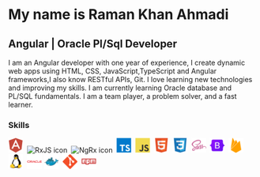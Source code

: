 # My name is Raman Khan Ahmadi

## Angular | Oracle Pl/Sql Developer

I am an Angular developer with one year of experience, I create dynamic web apps using HTML, CSS, JavaScript,TypeScript and Angular frameworks,I also know RESTful APIs, Git. 
I love learning new technologies and improving my skills. I am currently learning Oracle database and PL/SQL fundamentals.
I am a team player, a problem solver, and a fast learner.

### Skills 

<div>
<img src="https://github.com/devicons/devicon/blob/master/icons/angularjs/angularjs-plain.svg" alt="Angular icon" title="Angular" height="30px"/>&nbsp;
<img src="https://cdn.cdnlogo.com/logos/r/44/rxjs.svg" alt="RxJS icon" title="RxJS" height="30px"/>&nbsp;
<img src="https://cdn.cdnlogo.com/logos/n/66/ngrx.svg" alt="NgRx icon" title="NgRx" height="30px"/>&nbsp;
<img src="https://github.com/devicons/devicon/blob/master/icons/typescript/typescript-original.svg" alt="Typescript icon" title="TypeScript" height="30px"/>&nbsp;
<img src="https://github.com/devicons/devicon/blob/master/icons/javascript/javascript-original.svg" alt="Javascript icon" title="JavaScript" height="30px"/>&nbsp;
<img src="https://github.com/devicons/devicon/blob/master/icons/html5/html5-original.svg" alt="HTML5 icon" title="HTML5" height="30px"/>&nbsp;
<img src="https://github.com/devicons/devicon/blob/master/icons/css3/css3-original.svg" alt="CSS3 icon" title="CSS3" height="30px"/>&nbsp;
<img src="https://github.com/devicons/devicon/blob/master/icons/sass/sass-original.svg" alt="SASS icon" title="SASS/SCSS" height="30px"/>&nbsp;
<img src="https://github.com/devicons/devicon/blob/master/icons/bootstrap/bootstrap-original.svg" alt="Bootstrap icon" title="Bootstrap" height="30px"/>&nbsp;
<img src="https://github.com/devicons/devicon/blob/master/icons/firebase/firebase-plain.svg" alt="firebase" title="firebase" height="30px" />&nbsp;
<img src="https://github.com/devicons/devicon/blob/master/icons/linux/linux-original.svg" alt="linux" title="Linux" height="30px" />&nbsp;
<img src="https://github.com/devicons/devicon/blob/master/icons/oracle/oracle-original.svg" alt="Oracle" title="Oracle" height="30px">
<img src="https://github.com/devicons/devicon/blob/master/icons/docker/docker-original.svg" alt="docker" title="docker" height="30px"/>&nbsp;
<img src="https://github.com/devicons/devicon/blob/master/icons/git/git-original.svg" alt="Git icon" title="Git" height="30px"/>&nbsp;
<img src="https://github.com/devicons/devicon/blob/master/icons/npm/npm-original-wordmark.svg" alt="npm icon" title="npm" height="30px"/>&nbsp;
</div>

